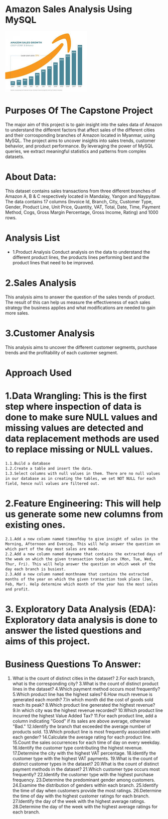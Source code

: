 # Amazon Sales Analysis Using MySQL
![Local Image](AmazonSales.jpeg)



# Purposes Of The Capstone Project
The major aim of this project is to gain insight into the sales data of Amazon to understand the different factors that affect sales of the different cities and their corrosponding branches of Amazon located in Myanmar, using MySQL. The project aims to uncover insights into sales trends, customer behavior, and product performance. By leveraging the power of MySQL queries, we extract meaningful statistics and patterns from complex datasets.

# About Data:
This dataset contains sales transactions from three different branches of Amazon A, B & C respectively located in Mandalay, Yangon and Naypyitaw. The data contains 17 columns (Invoice Id, Branch, City, Customer Type, Gender, Product Line, Unit Price, Quantity, VAT, Total, Date, Time, Payment Method, Cogs, Gross Margin Percentage, Gross Income, Rating) and 1000 rows.

# Analysis List
  *  1.Product Analysis
Conduct analysis on the data to understand the different product lines, the products lines performing best and the product lines that need to be improved.
  # 2.Sales Analysis
This analysis aims to answer the question of the sales trends of product. The result of this can help us measure the effectiveness of each sales strategy the business applies and what modifications are needed to gain more sales.
  # 3.Customer Analysis
This analysis aims to uncover the different customer segments, purchase trends and the profitability of each customer segment.
# Approach Used
  # 1.Data Wrangling: This is the first step where inspection of data is done to make sure NULL values and missing values are detected and data replacement methods are used to replace missing or NULL values.
    1.1.Build a database
    1.2.Create a table and insert the data.
    1.3.Select columns with null values in them. There are no null values in our database as in creating the tables, we set NOT NULL for each field, hence null values are filtered out.
  # 2.Feature Engineering: This will help us generate some new columns from existing ones.
    2.1.Add a new column named timeofday to give insight of sales in the Morning, Afternoon and Evening. This will help answer the question on which part of the day most sales are made.
    2.2.Add a new column named dayname that contains the extracted days of the week on which the given transaction took place (Mon, Tue, Wed, Thur, Fri). This will help answer the question on which week of the day each branch is busiest.
    2.3.Add a new column named monthname that contains the extracted months of the year on which the given transaction took place (Jan, Feb, Mar). Help determine which month of the year has the most sales and profit.
  # 3. Exploratory Data Analysis (EDA): Exploratory data analysis is done to answer the listed questions and aims of this project.

# Business Questions To Answer:

1.  What is the count of distinct cities in the dataset?
2.For each branch, what is the corresponding city?
3.What is the count of distinct product lines in the dataset?
4.Which payment method occurs most frequently?
5.Which product line has the highest sales?
6.How much revenue is generated each month?
7.In which month did the cost of goods sold reach its peak?
8.Which product line generated the highest revenue?
9.In which city was the highest revenue recorded?
10.Which product line incurred the highest Value Added Tax?
11.For each product line, add a column indicating "Good" if its sales are above average, otherwise "Bad."
12.Identify the branch that exceeded the average number of products sold.
13.Which product line is most frequently associated with each gender?
14.Calculate the average rating for each product line.
15.Count the sales occurrences for each time of day on every weekday.
16.Identify the customer type contributing the highest revenue.
17.Determine the city with the highest VAT percentage.
18.Identify the customer type with the highest VAT payments.
19.What is the count of distinct customer types in the dataset?
20.What is the count of distinct payment methods in the dataset?
21.Which customer type occurs most frequently?
22.Identify the customer type with the highest purchase frequency.
23.Determine the predominant gender among customers.
24.Examine the distribution of genders within each branch.
25.Identify the time of day when customers provide the most ratings.
26.Determine the time of day with the highest customer ratings for each branch.
27.Identify the day of the week with the highest average ratings.
28.Determine the day of the week with the highest average ratings for each branch.


